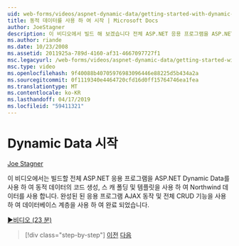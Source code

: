 ```yaml
---
uid: web-forms/videos/aspnet-dynamic-data/getting-started-with-dynamic-data
title: 동적 데이터를 사용 하 여 시작 | Microsoft Docs
author: JoeStagner
description: 이 비디오에서 빌드 해 보겠습니다 전체 ASP.NET 응용 프로그램을 ASP.NET Dynamic Data를 사용 하 여 scaffoldi를 생성 하는 동적 데이터의 코드를 사용 하 여 Northwind 데이터를 사용 하는 중...
ms.author: riande
ms.date: 10/23/2008
ms.assetid: 2011925a-789d-4160-af31-4667097727f1
msc.legacyurl: /web-forms/videos/aspnet-dynamic-data/getting-started-with-dynamic-data
msc.type: video
ms.openlocfilehash: 9f40088b40705976983096446e88225d5b434a2a
ms.sourcegitcommit: 0f1119340e4464720cfd16d0ff15764746ea1fea
ms.translationtype: MT
ms.contentlocale: ko-KR
ms.lasthandoff: 04/17/2019
ms.locfileid: "59411321"
---
```

# <a name="getting-started-with-dynamic-data"></a>Dynamic Data 시작

[Joe Stagner](https://github.com/JoeStagner)

이 비디오에서는 빌드할 전체 ASP.NET 응용 프로그램을 ASP.NET Dynamic Data를 사용 하 여 동적 데이터의 코드 생성, 스 캐 폴딩 및 템플릿을 사용 하 여 Northwind 데이터를 사용 합니다. 완성된 된 응용 프로그램 AJAX 동작 및 전체 CRUD 기능을 사용 하 여 데이터베이스 계층을 사용 하 여 완료 되었습니다.

[&#9654;비디오 (23 분)](https://channel9.msdn.com/Blogs/ASP-NET-Site-Videos/getting-started-with-dynamic-data)

> [!div class="step-by-step"]
> [이전](how-do-i-use-a-dynamiccontrol-in-listview-and-detailsview-controls.md)
> [다음](begin-editing-the-templates-in-aspnet-dynamic-data-applications.md)
